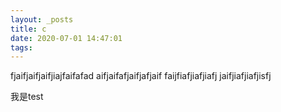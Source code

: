 ```yaml
---
layout: _posts
title: c
date: 2020-07-01 14:47:01
tags:
---
```

fjaifjaifjaifjiajfaifafad
aifjaifafjaifjafjaif
faijfiafjiafjiafj
jaifjiafjiafjisfj
<!-- more -->
我是test